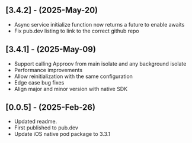 ## [3.4.2] - (2025-May-20)
- Async service initialize function now returns a future to enable awaits
- Fix pub.dev listing to link to the correct github repo

## [3.4.1] - (2025-May-09)
- Support calling Approov from main isolate and any background isolate
- Performance improvements
- Allow reinitialization with the same configuration
- Edge case bug fixes
- Align major and minor version with native SDK

## [0.0.5] - (2025-Feb-26)
- Updated readme. 
- First published to pub.dev
- Update iOS native pod package to 3.3.1
